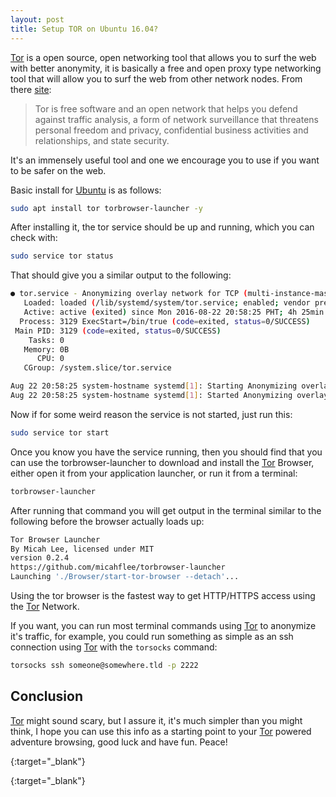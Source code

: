 ```yaml
---
layout: post
title: Setup TOR on Ubuntu 16.04?
---
```


[Tor][tor] is a open source, open networking tool that allows you to surf the web with better anonymity, it is basically a free and open proxy type networking tool that will allow you to surf the web from other network nodes. From there [site](https://www.torproject.org/):

  > Tor is free software and an open network that helps you defend against traffic analysis, a form of network surveillance that threatens personal freedom and privacy, confidential business activities and relationships, and state security.

It's an immensely useful tool and one we encourage you to use if you want to be safer on the web.

Basic install for [Ubuntu][ubuntu] is as follows:

```bash
sudo apt install tor torbrowser-launcher -y
```

After installing it, the tor service should be up and running, which you can check with:

```bash
sudo service tor status
```

That should give you a similar output to the following:

```bash
● tor.service - Anonymizing overlay network for TCP (multi-instance-master)
   Loaded: loaded (/lib/systemd/system/tor.service; enabled; vendor preset: enabled)
   Active: active (exited) since Mon 2016-08-22 20:58:25 PHT; 4h 25min ago
  Process: 3129 ExecStart=/bin/true (code=exited, status=0/SUCCESS)
 Main PID: 3129 (code=exited, status=0/SUCCESS)
    Tasks: 0
   Memory: 0B
      CPU: 0
   CGroup: /system.slice/tor.service

Aug 22 20:58:25 system-hostname systemd[1]: Starting Anonymizing overlay network for TCP (multi-instance-master)...
Aug 22 20:58:25 system-hostname systemd[1]: Started Anonymizing overlay network for TCP (multi-instance-master).
```

Now if for some weird reason the service is not started, just run this:

```bash
sudo service tor start
```

Once you know you have the service running, then you should find that you can use the torbrowser-launcher to download and install the [Tor][tor] Browser, either open it from your application launcher, or run it from a terminal:

```bash
torbrowser-launcher
```

After running that command you will get output in the terminal similar to the following before the browser actually loads up:

```bash
Tor Browser Launcher
By Micah Lee, licensed under MIT
version 0.2.4
https://github.com/micahflee/torbrowser-launcher
Launching './Browser/start-tor-browser --detach'...
```

Using the tor browser is the fastest way to get HTTP/HTTPS access using the [Tor][tor] Network.

If you want, you can run most terminal commands using [Tor][tor] to anonymize it's traffic, for example, you could run something as simple as an ssh connection using [Tor][tor] with the `torsocks` command:

```bash
torsocks ssh someone@somewhere.tld -p 2222
```

## Conclusion

[Tor][tor] might sound scary, but I assure it, it's much simpler than you might think, I hope you can use this info as a starting point to your [Tor][tor] powered adventure browsing, good luck and have fun. Peace!

[tor]: https://www.torproject.org/
{:target="_blank"}

[ubuntu]: http://www.ubuntu.com/
{:target="_blank"}
